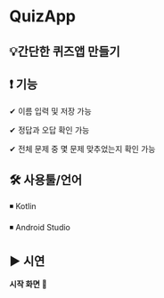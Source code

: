# QuizApp

<h2>💡간단한 퀴즈앱 만들기</h2>
  
  <h2>❗ 기능</h2>
   
  ✔ 이름 입력 및 저장 가능
  
  ✔ 정답과 오답 확인 가능
  
  ✔ 전체 문제 중 몇 문제 맞추었는지 확인 가능
  

  <h2>🛠 사용툴/언어</h2>

  ◾ Kotlin

  ◾ Android Studio
 
  
  <h2>▶ 시연</h2>
 
 <b>시작 화면 🔻</b>
